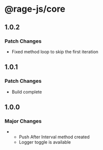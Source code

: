 # @rage-js/core

## 1.0.2

### Patch Changes

- Fixed method loop to skip the first iteration

## 1.0.1

### Patch Changes

- Build complete

## 1.0.0

### Major Changes

- - Push After Interval method created
  - Logger toggle is available
